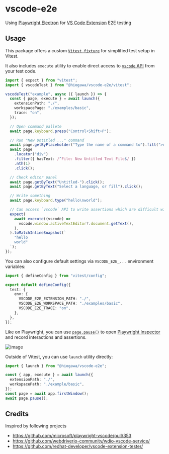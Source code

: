 # vscode-e2e

Using [Playwright Electron](https://playwright.dev/docs/api/class-electron)
for [VS Code Extension](https://code.visualstudio.com/api) E2E testing

## Usage

This package offers a custom [`Vitest fixture`](https://vitest.dev/guide/test-context.html#extend-test-context)
for simplified test setup in Vitest.

It also includes `execute` utility to enable direct access to
[`vscode` API](https://code.visualstudio.com/api/references/vscode-api)
from your test code.

```ts
import { expect } from "vitest";
import { vscodeTest } from "@hiogawa/vscode-e2e/vitest";

vscodeTest("example", async ({ launch }) => {
  const { page, execute } = await launch({
    extensionPath: "./",
    workspacePage: "./examples/basic",
    trace: "on",
  });

  // Open command pallete
  await page.keyboard.press("Control+Shift+P");

  // Run "New Untitled ..." command
  await page.getByPlaceholder("Type the name of a command to").fill(">untitle");
  await page
    .locator("div")
    .filter({ hasText: /^File: New Untitled Text File$/ })
    .nth(1)
    .click();

  // Check editor panel
  await page.getByText("Untitled-").click();
  await page.getByText("Select a language, or fill").click();

  // Write something
  await page.keyboard.type("hello\nworld");

  // Can access `vscode` API to write assertions which are difficult with `page` API
  expect(
    await execute((vscode) =>
      vscode.window.activeTextEditor?.document.getText(),
    ),
  ).toMatchInlineSnapshot(`
    "hello
    world"
  `);
});
```

You can also configure default settings via `VSCODE_E2E_...` environment variables:

```ts
import { defineConfig } from "vitest/config";

export default defineConfig({
  test: {
    env: {
      VSCODE_E2E_EXTENSION_PATH: "./",
      VSCODE_E2E_WORKSPACE_PATH: "./examples/basic",
      VSCODE_E2E_TRACE: "on",
    },
  },
});
```

Like on Playwright, you can use [`page.pause()`](https://playwright.dev/docs/api/class-page#page-pause)
to open [Playwright Inspector](https://playwright.dev/docs/debug#playwright-inspector)
and record interactions and assertions.

![image](https://github.com/hi-ogawa/vscode-extension-shell-shortcut/assets/4232207/a508ddf1-4365-4743-8a59-73c62ca07c3d)

Outside of Vitest, you can use `launch` utility directly:

```ts
import { launch } from "@hiogawa/vscode-e2e";

const { app, execute } = await launch({
  extensionPath: "./",
  workspacePath: "./example/basic",
});
const page = await app.firstWindow();
await page.pause();
```

## Credits

Inspired by following projects

- https://github.com/microsoft/playwright-vscode/pull/353
- https://github.com/webdriverio-community/wdio-vscode-service/
- https://github.com/redhat-developer/vscode-extension-tester/

